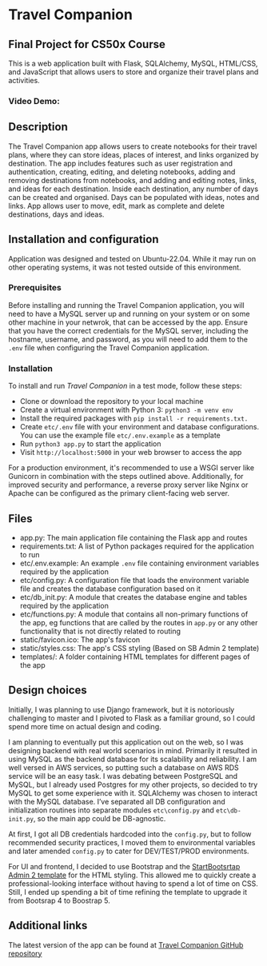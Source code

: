 # Travel Companion

## Final Project for CS50x Course

This is a web application built with Flask, SQLAlchemy, MySQL, HTML/CSS, and JavaScript that allows users to store and organize their travel plans and activities.

### Video Demo:  <URL HERE>

## Description

The Travel Companion app allows users to create notebooks for their travel plans, where they can store ideas, places of interest, and links organized by destination. The app includes features such as user registration and authentication, creating, editing, and deleting notebooks, adding and removing destinations from notebooks, and adding and editing notes, links, and ideas for each destination.
Inside each destination, any number of days can be created and organised. Days can be populated with ideas, notes and links. App allows user to move, edit, mark as complete and delete destinations, days and ideas.

## Installation and configuration

Application was designed and tested on Ubuntu-22.04. While it may run on other operating systems, it was not tested outside of this environment.

### Prerequisites

Before installing and running the Travel Companion application, you will need to have a MySQL server up and running on your system or on some other machine in your netwrok, that can be accessed by the app.
Ensure that you have the correct credentials for the MySQL server, including the hostname, username, and password, as you will need to add them to the `.env` file when configuring the Travel Companion application.

### Installation

To install and run *Travel Companion* in a test mode, follow these steps:

- Clone or download the repository to your local machine
- Create a virtual environment with Python 3: `python3 -m venv env`
- Install the required packages with `pip install -r requirements.txt.`
- Create `etc/.env` file with your environment and database configurations. You can use the example file `etc/.env.example` as a template
- Run `python3 app.py` to start the application
- Visit `http://localhost:5000` in your web browser to access the app

For a production environment, it's recommended to use a WSGI server like Gunicorn in combination with the steps outlined above. Additionally, for improved security and performance, a reverse proxy server like Nginx or Apache can be configured as the primary client-facing web server.

## Files

- app.py: The main application file containing the Flask app and routes
- requirements.txt: A list of Python packages required for the application to run
- etc/.env.example: An example `.env` file containing environment variables required by the application
- etc/config.py: A configuration file that loads the environment variable file and creates the database configuration based on it
- etc/db_init.py: A module that creates the database engine and tables required by the application
- etc/functions.py: A module that contains all non-primary functions of the app, eg functions that are called by the routes in `app.py` or any other functionality that is not directly related to routing
- static/favicon.ico: The app's favicon
- static/styles.css: The app's CSS styling (Based on SB Admin 2 template)
- templates/: A folder containing HTML templates for different pages of the app

## Design choices

Initially, I was planning to use Django framework, but it is notoriously challenging to master and I pivoted to Flask as a familiar ground, so I could spend more time on actual design and coding.

I am planning to eventually put this application out on the web, so I was designing backend with real world scenarios in mind. Primarily it resulted in using MySQL as the backend database for its scalability and reliability. I am well versed in AWS services, so putting such a database on AWS RDS service will be an easy task.
I was debating between PostgreSQL and MySQL, but I already used Postgres for my other projects, so decided to try MySQL to get some experience with it. SQLAlchemy was chosen to interact with the MySQL database. I’ve separated all DB configuration and initialization routines into separate modules `etc\config.py` and `etc\db-init.py`, so the main app could be DB-agnostic.

At first, I got all DB credentials hardcoded into the `config.py`, but to follow recommended security practices, I moved them to environmental variables and later amended `config.py` to cater for DEV/TEST/PROD environments.

For UI and frontend, I decided to use Bootstrap and the [StartBootsrtap Admin 2 template](https://startbootstrap.com/theme/sb-admin-2) for the HTML styling. This allowed me to quickly create a professional-looking interface without having to spend a lot of time on CSS. Still, I ended up spending a bit of time refining the template to upgrade it from Bootsrap 4 to Boostrap 5.

## Additional links

The latest version of the app can be found at [Travel Companion GitHub repository](https://github.com/Hevsy/Travel-Companion)